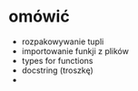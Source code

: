 # omówić

- rozpakowywanie tupli
- importowanie funkji z plików
- types for functions
- docstring (troszkę)
- 